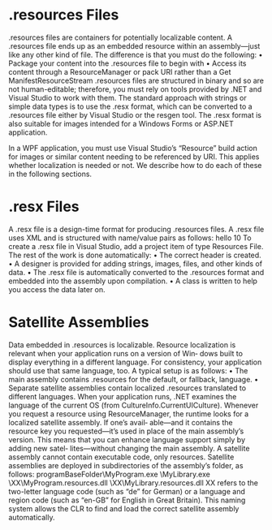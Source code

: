 # .resources Files
.resources files are containers for potentially localizable content. A .resources file ends up as an embedded resource within an assembly—just like any other kind of file. The difference is that you must do the following:
• Package your content into the .resources file to begin with
• Access its content through a ResourceManager or pack URI rather than a Get
    ManifestResourceStream
.resources files are structured in binary and so are not human-editable; therefore, you must rely on tools provided by .NET and Visual Studio to work with them. The standard approach with strings or simple data types is to use the .resx format, which can be converted to a .resources file either by Visual Studio or the resgen tool. The .resx format is also suitable for images intended for a Windows Forms or ASP.NET application.

In a WPF application, you must use Visual Studio’s “Resource” build action for images or similar content needing to be referenced by URI. This applies whether localization is needed or not.
We describe how to do each of these in the following sections.
# .resx Files
A .resx file is a design-time format for producing .resources files. A .resx file uses XML and is structured with name/value pairs as follows:
    <root>
      <data name="Greeting">
        <value>hello</value>
      </data>
      <data name="DefaultFontSize" type="System.Int32, mscorlib">
        <value>10</value>
      </data>
    </root>
To create a .resx file in Visual Studio, add a project item of type Resources File. The rest of the work is done automatically:
• The correct header is created.
• A designer is provided for adding strings, images, files, and other kinds of data.
• The .resx file is automatically converted to the .resources format and embedded into the assembly upon compilation.
• A class is written to help you access the data later on.

# Satellite Assemblies
Data embedded in .resources is localizable.
Resource localization is relevant when your application runs on a version of Win‐ dows built to display everything in a different language. For consistency, your application should use that same language, too.
A typical setup is as follows:
• The main assembly contains .resources for the default, or fallback, language.
• Separate satellite assemblies contain localized .resources translated to different languages.
When your application runs, .NET examines the language of the current OS (from CultureInfo.CurrentUICulture). Whenever you request a resource using ResourceManager, the runtime looks for a localized satellite assembly. If one’s avail‐ able—and it contains the resource key you requested—it’s used in place of the main assembly’s version.
This means that you can enhance language support simply by adding new satel‐ lites—without changing the main assembly.
A satellite assembly cannot contain executable code, only resources.
Satellite assemblies are deployed in subdirectories of the assembly’s folder, as follows:
    programBaseFolder\MyProgram.exe
                     \MyLibrary.exe
\XX\MyProgram.resources.dll \XX\MyLibrary.resources.dll
XX refers to the two-letter language code (such as “de” for German) or a language and region code (such as “en-GB” for English in Great Britain). This naming system allows the CLR to find and load the correct satellite assembly automatically.